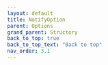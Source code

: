 ```yaml
---
layout: default
title: NotifyOption
parent: Options
grand_parent: Structory
back_to_top: true
back_to_top_text: "Back to top"
nav_order: 3.1
---
```


